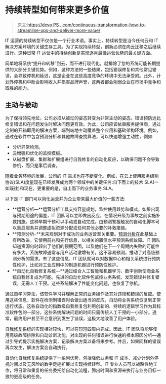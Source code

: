 # 持续转型如何带来更多价值

> 原文:[https://devo PS . com/continuous-transformation-how-to-streamline-ops-and-deliver-more-value/](https://devops.com/continuous-transformation-how-to-streamline-ops-and-deliver-more-value/)

IT 运营的持续转型不仅仅是一个行业术语。事实上，持续转型是当今任何云和 IT 解决方案环境的关键生存工具。为了实现持续转型，创新必须在向云迁移之后继续进行。这种日常 IT 运营中的持续创新是实现逐月最佳运营优势的最关键方面。

简单地将系统“提升和转移”到云，而不进行现代化，就排除了您的系统可能长期提供的大部分关键优势。例如，这种方法的一些结果，包括错误修复和其他常见错误，会导致停机和延迟，这是企业在这些高度竞争的环境中无法承受的。此外，计划外停机和中断会影响收入并损害品牌声誉，这两者都会削弱企业在市场中竞争和取胜的能力。

## 主动与被动

为了保持领先地位，公司必须从被动的姿态转变为非常主动的姿态。错误预防远比修复错误和在问题发生时解决问题更有效。为此，公司应该依靠服务提供商，通过定制的开箱即用的解决方案，端到端地主动覆盖整个应用和基础架构环境。例如，通过在软件中包含预测分析和其他故障查找算法，可以快速增强主动性，例如:

*   分析异常检测。
*   云增强和优化的监控模板。
*   从磁盘扩展、集群和扩展组进行自我修复的自动化反应，以确保问题不会导致停机，而只是事后调查。

随着业务环境的发展，公司的 IT 需求也在不断变化。例如，在云上使用服务级别协议(SLA)度量现在已经发展成为两个领域中的关键任务:自下而上的技术 SLA(一如既往)和现在，更重要的是，自上而下的业务事务 SLA。

以下是 IT 部门可以简化运营并为企业带来最大价值的一些方法:

*   **运营分析—**运营分析工具支持容量规划，监控使用趋势和模式。如果出现与预期用途的偏差，IT 团队可以立即做出反应，在情况升级为事故之前实施补救措施。这种早期干预可以手动或自动完成。由预测警报触发的自动化脚本可以重启服务并调整虚拟资源分配或任何其他必要的补救措施。
*   **预测分析–**未来规划对于成功的业务运营至关重要。[预测分析](https://devops.com/4-predictive-analytics-challenges-facing-sre-teams/)在此基础上有所改进，它使用前兆和先行信息，以相关的置信水平预测系统故障。IT 团队知道资源何时超出了他们的预期范围，以及他们在下一个周期内失败的可能性有多大。系统故障通常与用户活动激增有关。这不容易预测，推动了对高级预测分析的需求。有了这些信息，IT 团队就可以对数据中心和相关系统进行预防性维护，比如对工业应用中的制造机器进行预防性维护。
*   **自动化自我修复系统—**通过结合人工智能和机器学习，数字创新使商业系统自我修复成为可能。先进的自动化软件包监控业务系统，发现错误并修复错误，无需人工干预。这些系统解决了性能变化问题，也恢复了停机。

通过自学习算法，该软件学习并理解正常的业务操作及其对违规和错误的反应。使用这些信息，软件在检测到错误时会做出适当的反应，自动将业务系统恢复到正常运行状态。这些自动化的指数级自我修复包利用创新的、持续的逻辑学习作为其标准软件包的一部分。这些系统解决问题的时间只需传统人工干预的一小部分。通常，最终用户甚至不会意识到发生了错误，这极大地改善了用户体验。

[自我修复系统](https://www.sciencedirect.com/science/article/abs/pii/S0167923606000807)的实现相对较快，可以在短短四周内完成。因此，IT 团队将能够使用高级故障排除和自动诊断功能，对出现的任何错误进行快速的根本原因分析—通过引导式提示实施解决方案，记录解决方案以备将来参考。并且，如果同样的错误再次发生，解决方案会自动执行。

自动化自我修复系统提供了一系列优势，包括降低业务和 IT 成本、减少计划外停机时间以及无风险的数字足迹扩展以实现持续转型。IT 专业人员可以战略性地工作，将日常和重复的任务委托给自动化流程，腾出时间和资源来执行与业务目标一致的更高级的任务。